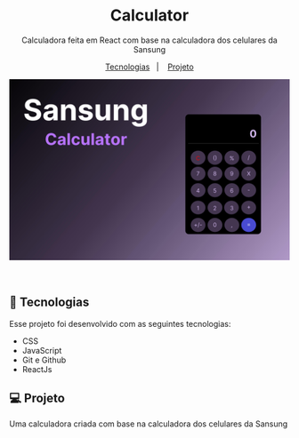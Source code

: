 <h1 align="center"> Calculator </h1>

<p align="center">
Calculadora feita em React com base na calculadora dos celulares da Sansung
</p>

<p align="center">
  <a href="#-tecnologias">Tecnologias</a>&nbsp;&nbsp;&nbsp;|&nbsp;&nbsp;&nbsp;
  <a href="#-projeto">Projeto</a>
</p>

<p align="center">
  <img alt="License" src="src/img/Untitled.jpg">
</p>

<br>

## 🚀 Tecnologias

Esse projeto foi desenvolvido com as seguintes tecnologias:

- CSS
- JavaScript
- Git e Github
- ReactJs

## 💻 Projeto

Uma calculadora criada com base na calculadora dos celulares da Sansung


